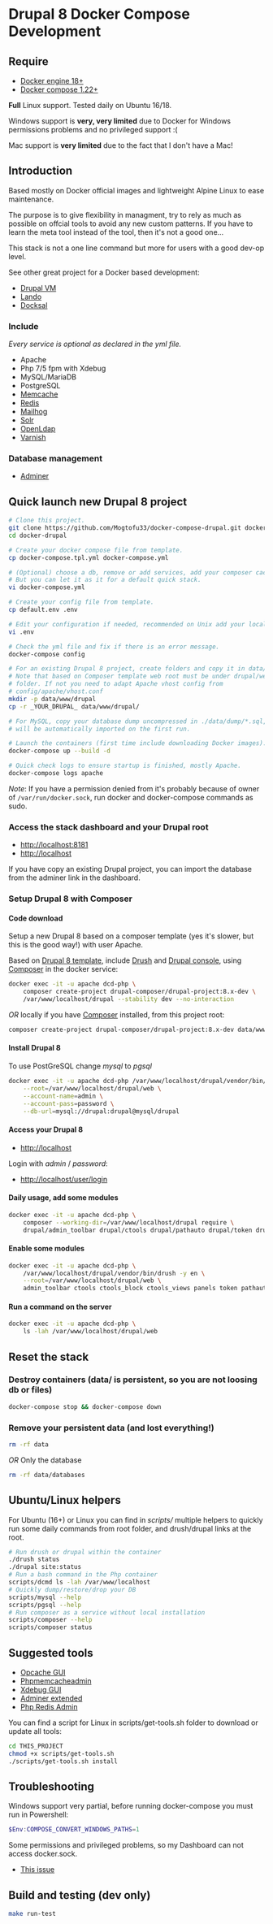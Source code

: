 # Drupal 8 Docker Compose Development

## Require

* [Docker engine 18+](https://docs.docker.com/install)
* [Docker compose 1.22+](https://docs.docker.com/compose/install)

**Full** Linux support. Tested daily on Ubuntu 16/18.

Windows support is **very, very limited** due to Docker for Windows permissions problems and no privileged support :(

Mac support is **very limited** due to the fact that I don't have a Mac!

## Introduction

Based mostly on Docker official images and lightweight Alpine Linux to ease maintenance.

The purpose is to give flexibility in managment, try to rely as much as possible on offcial tools to avoid any new custom patterns.
If you have to learn the meta tool instead of the tool, then it's not a good one...

This stack is not a one line command but more for users with a good dev-op level.

See other great project for a Docker based development:

* [Drupal VM](https://www.drupalvm.com)
* [Lando](https://docs.devwithlando.io/tutorials/drupal8.html)
* [Docksal](https://docksal.io/)

### Include

_Every service is optional as declared in the yml file._

* Apache
* Php 7/5 fpm with Xdebug
* MySQL/MariaDB
* PostgreSQL
* [Memcache](https://hub.docker.com/_/memcached)
* [Redis](https://redis.io/)
* [Mailhog](https://github.com/mailhog/MailHog)
* [Solr](http://lucene.apache.org/solr)
* [OpenLdap](https://www.openldap.org)
* [Varnish](https://varnish-cache.org)

### Database management

* [Adminer](https://www.adminer.org)

## Quick launch new Drupal 8 project

```bash
# Clone this project.
git clone https://github.com/Mogtofu33/docker-compose-drupal.git docker-drupal
cd docker-drupal

# Create your docker compose file from template.
cp docker-compose.tpl.yml docker-compose.yml

# (Optional) choose a db, remove or add services, add your composer cache folder.
# But you can let it as it for a default quick stack.
vi docker-compose.yml

# Create your config file from template.
cp default.env .env

# Edit your configuration if needed, recommended on Unix add your local uid/gid.
vi .env

# Check the yml file and fix if there is an error message.
docker-compose config

# For an existing Drupal 8 project, create folders and copy it in data/www
# Note that based on Composer template web root must be under drupal/web
# folder. If not you need to adapt Apache vhost config from
# config/apache/vhost.conf
mkdir -p data/www/drupal
cp -r _YOUR_DRUPAL_ data/www/drupal/

# For MySQL, copy your database dump uncompressed in ./data/dump/*.sql, it
# will be automatically imported on the first run.

# Launch the containers (first time include downloading Docker images).
docker-compose up --build -d

# Quick check logs to ensure startup is finished, mostly Apache.
docker-compose logs apache
```

_Note_: If you have a permission denied from it's probably because of owner of `/var/run/docker.sock`, run docker and docker-compose commands as sudo.

### Access the stack dashboard and your Drupal root

* [http://localhost:8181](http://localhost:8181)
* [http://localhost](http://localhost)

If you have copy an existing Drupal project, you can import the database from the adminer link in the dashboard.

### Setup Drupal 8 with Composer

#### Code download

Setup a new Drupal 8 based on a composer template (yes it's slower, but this is the good way!) with user Apache.

Based on [Drupal 8 template](https://github.com/drupal-composer/drupal-project), include [Drush](http://www.drush.org) and [Drupal console](https://drupalconsole.com/), using [Composer](https://getcomposer.org) in the docker service:

```bash
docker exec -it -u apache dcd-php \
    composer create-project drupal-composer/drupal-project:8.x-dev \
    /var/www/localhost/drupal --stability dev --no-interaction
```

_OR_ locally if you have [Composer](https://getcomposer.org/download/) installed, from this project root:

```bash
composer create-project drupal-composer/drupal-project:8.x-dev data/www/drupal --stability dev --no-interaction
```

#### Install Drupal 8

To use PostGreSQL change _mysql_ to _pgsql_

```bash
docker exec -it -u apache dcd-php /var/www/localhost/drupal/vendor/bin/drush -y si \
    --root=/var/www/localhost/drupal/web \
    --account-name=admin \
    --account-pass=password \
    --db-url=mysql://drupal:drupal@mysql/drupal
```

#### Access your Drupal 8

* [http://localhost](http://localhost)

Login with _admin_ / _password_:

* [http://localhost/user/login](http://localhost/user/login)

#### Daily usage, add some modules

```bash
docker exec -it -u apache dcd-php \
    composer --working-dir=/var/www/localhost/drupal require \
    drupal/admin_toolbar drupal/ctools drupal/pathauto drupal/token drupal/panels
```

#### Enable some modules

```bash
docker exec -it -u apache dcd-php \
    /var/www/localhost/drupal/vendor/bin/drush -y en \
    --root=/var/www/localhost/drupal/web \
    admin_toolbar ctools ctools_block ctools_views panels token pathauto
```

#### Run a command on the server

```bash
docker exec -it -u apache dcd-php \
    ls -lah /var/www/localhost/drupal/web
```

## Reset the stack

### Destroy containers (data/ is persistent, so you are not loosing db or files)

```bash
docker-compose stop && docker-compose down
```

### Remove your persistent data (and lost everything!)

```bash
rm -rf data
```

_OR_ Only the database

```bash
rm -rf data/databases
```

## Ubuntu/Linux helpers

For Ubuntu (16+) or Linux you can find in _scripts/_ multiple helpers to quickly
run some daily commands from root folder, and drush/drupal links at the root.

```bash
# Run drush or drupal within the container
./drush status
./drupal site:status
# Run a bash command in the Php container
scripts/dcmd ls -lah /var/www/localhost
# Quickly dump/restore/drop your DB
scripts/mysql --help
scripts/pgsql --help
# Run composer as a service without local installation
scripts/composer --help
scripts/composer status
```

## Suggested tools

* [Opcache GUI](https://github.com/amnuts/opcache-gui)
* [Phpmemcacheadmin](https://github.com/wp-cloud/phpmemcacheadmin)
* [Xdebug GUI](https://github.com/splitbrain/xdebug-trace-tree)
* [Adminer extended](https://github.com/dg/adminer-custom)
* [Php Redis Admin](https://github.com/ErikDubbelboer/phpRedisAdmin)

You can find a script for Linux in scripts/get-tools.sh folder to download or update all tools:

```bash
cd THIS_PROJECT
chmod +x scripts/get-tools.sh
./scripts/get-tools.sh install
```

## Troubleshooting

Windows support very partial, before running docker-compose you must run in Powershell:

```powershell
$Env:COMPOSE_CONVERT_WINDOWS_PATHS=1
```

Some permissions and privileged problems, so my Dashboard can not access docker.sock.

* [This issue](https://github.com/docker/for-win/issues/1829)

## Build and testing (dev only)

```bash
make run-test
```
